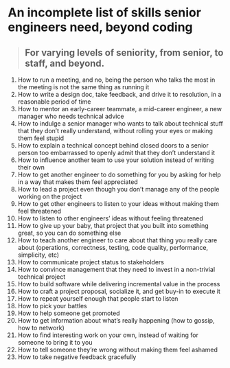 # An incomplete list of skills senior engineers need, beyond coding



> ## For varying levels of seniority, from senior, to staff, and beyond.



1. How to run a meeting, and no, being the person who talks the most in the meeting is not the same thing as running it
2. How to write a design doc, take feedback, and drive it to resolution, in a reasonable period of time
3. How to mentor an early-career teammate, a mid-career engineer, a new manager who needs technical advice
4. How to indulge a senior manager who wants to talk about technical stuff that they don’t really understand, without rolling your eyes or making them feel stupid
5. How to explain a technical concept behind closed doors to a senior person too embarrassed to openly admit that they don’t understand it
6. How to influence another team to use your solution instead of writing their own
7. How to get another engineer to do something for you by asking for help in a way that makes them feel appreciated
8. How to lead a project even though you don’t manage any of the people working on the project
9. How to get other engineers to listen to your ideas without making them feel threatened
10. How to listen to other engineers’ ideas without feeling threatened
11. How to give up your baby, that project that you built into something great, so you can do something else
12. How to teach another engineer to care about that thing you really care about (operations, correctness, testing, code quality, performance, simplicity, etc)
13. How to communicate project status to stakeholders
14. How to convince management that they need to invest in a non-trivial technical project
15. How to build software while delivering incremental value in the process
16. How to craft a project proposal, socialize it, and get buy-in to execute it
17. How to repeat yourself enough that people start to listen
18. How to pick your battles
19. How to help someone get promoted
20. How to get information about what’s really happening (how to gossip, how to network)
21. How to find interesting work on your own, instead of waiting for someone to bring it to you
22. How to tell someone they’re wrong without making them feel ashamed
23. How to take negative feedback gracefully